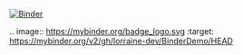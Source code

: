 [![Binder](https://mybinder.org/badge_logo.svg)](https://mybinder.org/v2/gh/lorraine-dev/BinderDemo/HEAD)


.. image:: https://mybinder.org/badge_logo.svg
 :target: https://mybinder.org/v2/gh/lorraine-dev/BinderDemo/HEAD
